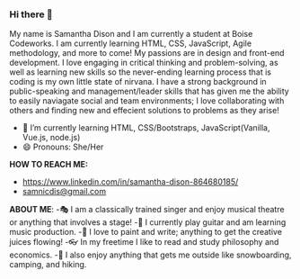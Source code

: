 ### Hi there 👋

My name is Samantha Dison and I am currently a student at Boise Codeworks. I am currently learning HTML, CSS, JavaScript, Agile methodology, and more to come! My passions are in design and front-end development. I love engaging in critical thinking and problem-solving, as well as learning new skills so the never-ending learning process that is coding is my own little state of nirvana. I have a strong background in public-speaking and management/leader skills that has given me the ability to easily naviagate social and team environments; I love collaborating with others and finding new and effecient solutions to problems as they arise!

- 🌱 I’m currently learning HTML, CSS/Bootstraps, JavaScript(Vanilla, Vue.js, node.js)
- 😄 Pronouns: She/Her

**HOW TO REACH ME:**
- https://www.linkedin.com/in/samantha-dison-864680185/
- samnicdis@gmail.com

**ABOUT ME**: 
-🎭 I am a classically trained singer and enjoy musical theatre or anything that involves a stage!
-🎸 I currently play guitar and am learning music production.
-🎨 I love to paint and write; anything to get the creative juices flowing!
-👓 In my freetime I like to read and study philosophy and economics.
-🌲 I also enjoy anything that gets me outside like snowboarding, camping, and hiking.

